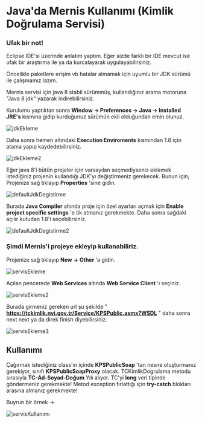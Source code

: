 # Java'da Mernis Kullanımı (Kimlik Doğrulama Servisi)

### Ufak bir not!
Eclipse IDE'si üzerinde anlatım yaptım. Eğer sizde farklı bir IDE mevcut ise ufak bir araştırma ile ya da kurcalayarak uygulayabilirsiniz.

Öncelikle paketlere erişim vb hatalar almamak için uyumlu bir JDK sürümü ile çalışmamız lazım.

Mernis servisi için java 8 stabil sürümmüş, kullandığınız arama motoruna "Java 8 jdk" yazarak indirebilirsiniz.



Kurulumu yaptıktan sonra **Window -> Preferences -> Java -> Installed JRE's** kısmına gidip kurduğunuz sürümün ekli olduğundan emin olunuz.

![jdkEkleme](https://raw.githubusercontent.com/salihdeg/gitHubImages/master/java-examples-readme/mernis-and-jdk/JdkEklemeVeAtama1.png)

Daha sonra hemen altındaki **Execution Enviroments** kısmından 1.8 için atama yapıp kaydedebilirsiniz.

![jdkEkleme2](https://raw.githubusercontent.com/salihdeg/gitHubImages/master/java-examples-readme/mernis-and-jdk/JdkEklemeVeAtama2.png)

Eğer java 8'i bütün projeler için varsayılan seçmediyseniz eklemek istediğiniz projenin kullandığı JDK'yı değiştirmeniz gerekecek.
Bunun için; Projenize sağ tıklayıp **Properties** 'sine gidin.

![defaultJdkDegistirme](https://raw.githubusercontent.com/salihdeg/gitHubImages/master/java-examples-readme/mernis-and-jdk/DefaultJDKDegistirme1.png)

Burada **Java Compiler** altında proje için özel ayarları açmak için **Enable project specific settings** 'e tik atmanız gerekmekte.
Daha sonra sağdaki açılır kutudan 1.8'i seçebilirsiniz.

![defaultJdkDegistirme2](https://raw.githubusercontent.com/salihdeg/gitHubImages/master/java-examples-readme/mernis-and-jdk/DefaultJDKDegistirme2.png)

### Şimdi Mernis'i projeye ekleyip kullanabiliriz.

Projenize sağ tıklayıp **New -> Other** 'a gidin.

![servisEkleme](https://raw.githubusercontent.com/salihdeg/gitHubImages/master/java-examples-readme/mernis-and-jdk/ServisEkleme1.png)

Açılan pencerede **Web Services** altında **Web Service Client** 'ı seçiniz.

![servisEkleme2](https://raw.githubusercontent.com/salihdeg/gitHubImages/master/java-examples-readme/mernis-and-jdk/ServisEkleme2.png)

Burada girmeniz gereken url şu şekilde " **https://tckimlik.nvi.gov.tr/Service/KPSPublic.asmx?WSDL** " daha sonra next next ya da direk finish diyebilirsiniz.

![servisEkleme3](https://raw.githubusercontent.com/salihdeg/gitHubImages/master/java-examples-readme/mernis-and-jdk/ServisEkleme3.png)

## Kullanımı

Çağırmak istediğiniz class'ın içinde **KPSPublicSoap** 'tan nesne oluşturmanız gerekiyor, sınıfı **KPSPublicSoapProxy** olacak.
TCKimlikDogrulama metodu sırasıyla **TC-Ad-Soyad-Doğum** Yılı alıyor.
TC'yi **long** veri tipinde göndermeniz gerekmekte!
Metod exception fırlattığı için **try-catch** blokları arasına almanız gerekmekte!

Buyrun bir örnek ->

![servisKullanımı](https://raw.githubusercontent.com/salihdeg/gitHubImages/master/java-examples-readme/mernis-and-jdk/ServisKullanimi.png)

